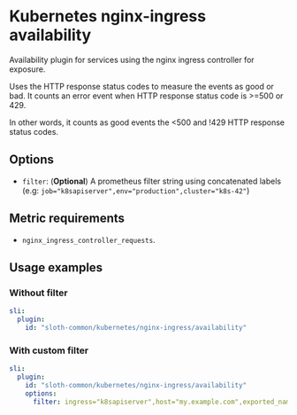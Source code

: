# Kubernetes nginx-ingress availability

Availability plugin for services using the nginx ingress controller for exposure.

Uses the HTTP response status codes to measure the events as good or bad. It counts an error event when HTTP response status code is >=500 or 429.

In other words, it counts as good events the <500 and !429 HTTP response status codes.

## Options

- `filter`: (**Optional**) A prometheus filter string using concatenated labels (e.g: `job="k8sapiserver",env="production",cluster="k8s-42"`)

## Metric requirements

- `nginx_ingress_controller_requests`.

## Usage examples

### Without filter

```yaml
sli:
  plugin:
    id: "sloth-common/kubernetes/nginx-ingress/availability"
```

### With custom filter

```yaml
sli:
  plugin:
    id: "sloth-common/kubernetes/nginx-ingress/availability"
    options:
      filter: ingress="k8sapiserver",host="my.example.com",exported_namespace="my-production-app"
```
